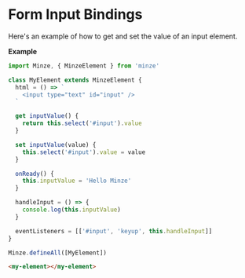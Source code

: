 # Form Input Bindings

Here's an example of how to get and set the value of an input element.

**Example**

```js
import Minze, { MinzeElement } from 'minze'

class MyElement extends MinzeElement {
  html = () => `
    <input type="text" id="input" />
  `

  get inputValue() {
    return this.select('#input').value
  }

  set inputValue(value) {
    this.select('#input').value = value
  }

  onReady() {
    this.inputValue = 'Hello Minze'
  }

  handleInput = () => {
    console.log(this.inputValue)
  }

  eventListeners = [['#input', 'keyup', this.handleInput]]
}

Minze.defineAll([MyElement])
```

```html
<my-element></my-element>
```
